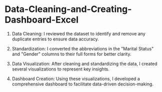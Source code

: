 # Data-Cleaning-and-Creating-Dashboard-Excel

1. Data Cleaning: I reviewed the dataset to identify and remove any duplicate entries to ensure data accuracy.

2. Standardization: I converted the abbreviations in the "Marital Status" and "Gender" columns to their full forms for better clarity.

4. Data Visualization: After cleaning and standardizing the data, I created several visualizations to represent key insights.

4. Dashboard Creation: Using these visualizations, I developed a comprehensive dashboard to facilitate data-driven decision-making.
